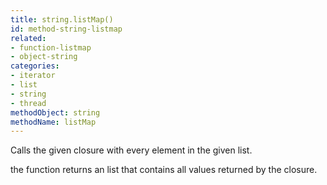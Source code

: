 ```yaml
---
title: string.listMap()
id: method-string-listmap
related:
- function-listmap
- object-string
categories:
- iterator
- list
- string
- thread
methodObject: string
methodName: listMap
---
```


Calls the given closure with every element in the given list.

the function returns an list that contains all values returned by the closure.
